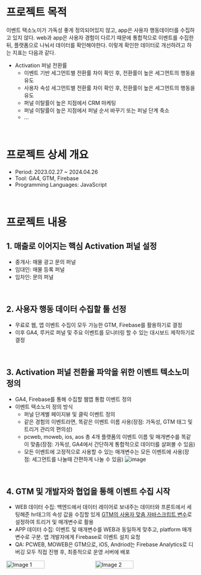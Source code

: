 # 프로젝트 목적
이벤트 택소노미가 가독성 좋게 정의되어있지 않고, app은 사용자 행동데이터를 수집하고 있지 않다. web과 app은 사용자 경험이 다르기 때문에 통합적으로 이벤트를 수집한 뒤, 플랫폼으로 나눠서 데이터를 확인해야한다. 이렇게 확인한 데이터로 개선하려고 하는 지표는 다음과 같다.
- Activation 퍼널 전환률
    - 이벤트 기반 세그먼트별 전환률 차이 확인 후, 전환률이 높은 세그먼트의 행동을 유도
    - 사용자 속성 세그먼트별 전환률 차이 확인 후, 전환률이 높은 세그먼트의 행동을 유도
    - 퍼널 이탈률이 높은 지점에서 CRM 마케팅
    - 퍼널 이탈률이 높은 지점에서 퍼널 순서 바꾸기 또는 퍼널 단계 축소
    - ...
<br>

# 프로젝트 상세 개요
- Period: 2023.02.27 ~ 2024.04.26
- Tool: GA4, GTM, Firebase
- Programming Languages: JavaScript
<br>

# 프로젝트 내용
## 1. 매출로 이어지는 핵심 Activation 퍼널 설정
- 중개사: 매물 광고 문의 퍼널
- 임대인: 매물 등록 퍼널
- 임차인: 문의 퍼널
<br>

## 2. 사용자 행동 데이터 수집할 툴 선정
- 무료로 웹, 앱 이벤트 수집이 모두 가능한 GTM, Firebase를 활용하기로 결정
- 이후 GA4, 루커로 퍼널 및 주요 이벤트를 모니터링 할 수 있는 대시보드 제작하기로 결정
<br>

## 3. Activation 퍼널 전환율 파악을 위한 이벤트 텍소노미 정의
- GA4, Firebase를 통해 수집할 웹앱 통합 이벤트 정의
- 이벤트 택소노미 정의 방식
    - 퍼널 단계별 페이지뷰 및 클릭 이벤트 정의
    - 같은 경험의 이벤트라면, 똑같은 이벤트 이름 사용(장점: 가독성, GTM 태그 및 트리거 관리의 편의성)
    - pcweb, moweb, ios, aos 총 4개 플랫폼의 이벤트 이름 및 매개변수를 똑같이 맞춤(장점: 가독성, GA4에서 간단하게 통합적으로 데이터를 살펴볼 수 있음)
    - 모든 이벤트에 고정적으로 사용할 수 있는 매개변수는 모든 이벤트에 사용(장점: 세그먼트를 나눌때 간편하게 나눌 수 있음)
![image](https://github.com/user-attachments/assets/828096b3-fe88-4ffd-9085-cc6acedcb7b0)
<br>

## 4. GTM 및 개발자와 협업을 통해 이벤트 수집 시작
- WEB 데이터 수집: 백엔드에서 데이터 레이어로 보내주는 데이터와 프론트에서 세팅해준 hr태그의 속성 값을 수집할 있게 [GTM의 사용자 맞춤 자바스크립트 변수](https://github.com/kunyoungkim/portfolio/blob/main/event_taxonomy/gtm_hr_tag.js)로 설정하여 트리거 및 매개변수로 활용
- APP 데이터 수집: 이벤트 및 매개변수를 WEB과 동일하게 맞추고, platform 매개변수로 구분. 앱 개발자에게 Firebase로 이벤트 설치 요청
- QA: PCWEB, MOWEB은 GTM으로, iOS, Andriod는 Firebase Analytics로 디버깅 모두 직접 진행 후, 최종적으로 운영 서버에 배포
  
<div style="display: flex; align-items: center; gap: 10px;">
    <img src="https://github.com/user-attachments/assets/57b82158-ef1f-439f-b1dc-d5f1a276438a" alt="Image 1" style="width: 45%;"/>
    <img src="https://github.com/user-attachments/assets/7b0656c9-5519-47ba-9407-d0d638af4c83" alt="Image 2" style="width: 45%;"/>
</div>

